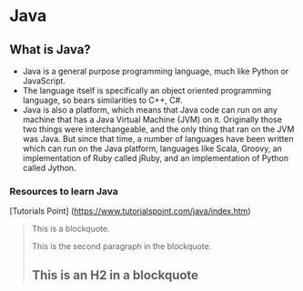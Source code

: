 Java
====================

What is Java?
---------------------

* Java is a general purpose programming language, much like Python or JavaScript.
* The language itself is specifically an object oriented programming language, so bears similarities to C++, C#.
* Java is also a platform, which means that Java code can run on any machine that has a Java Virtual Machine (JVM) on it. Originally those two things were interchangeable, and the only thing that ran on the JVM was Java. But since that time, a number of languages have been written which can run on the Java platform, languages like Scala, Groovy, an implementation of Ruby called jRuby, and an implementation of Python called Jython.

### Resources to learn Java

[Tutorials Point] (https://www.tutorialspoint.com/java/index.htm)

> This is a blockquote.
> 
> This is the second paragraph in the blockquote.
>
> ## This is an H2 in a blockquote
